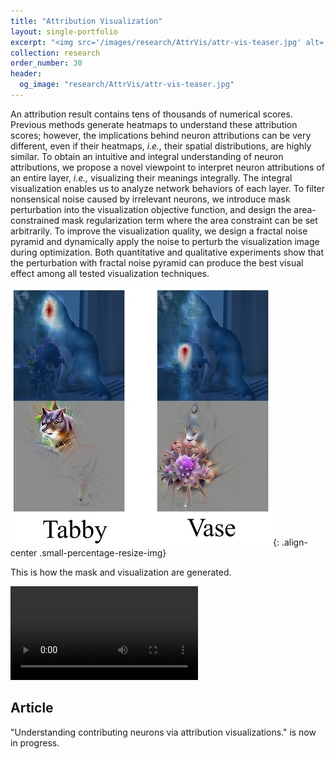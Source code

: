 ```yaml
---
title: "Attribution Visualization"
layout: single-portfolio
excerpt: "<img src='/images/research/AttrVis/attr-vis-teaser.jpg' alt=''>"
collection: research
order_number: 30
header: 
  og_image: "research/AttrVis/attr-vis-teaser.jpg"
---
```


An attribution result contains tens of thousands of numerical scores. Previous methods generate heatmaps to understand these attribution scores; however, the implications behind neuron attributions can be very different, even if their heatmaps, *i.e.,* their spatial distributions, are highly similar. To obtain an intuitive and integral understanding of neuron attributions, we propose a novel viewpoint to interpret neuron attributions of an entire layer, *i.e.,* visualizing their meanings integrally. The integral visualization enables us to analyze network behaviors of each layer. To filter nonsensical noise caused by irrelevant neurons, we introduce mask perturbation into the visualization objective function, and design the area-constrained mask regularization term where the area constraint can be set arbitrarily. To improve the visualization quality, we design a fractal noise pyramid and dynamically apply the noise to perturb the visualization image during optimization. Both quantitative and qualitative experiments show that the perturbation with fractal noise pyramid can produce the best visual effect among all tested visualization techniques.

![](/images/research/AttrVis/attr-vis-teaser.jpg){: .align-center .small-percentage-resize-img}

This is how the mask and visualization are generated.

<video width="300" class="align-center" controls>
    <source src="/images/research/AttrVis/vis_gen.mp4" type="video/mp4">
</video>

## Article

"Understanding contributing neurons via attribution visualizations." is now in progress.
